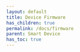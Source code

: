 ```yaml
---
layout: default
title: Device Firmware
has_children: true
permalink: /docs/firmware
parent: Smart Device
has_toc: true
---
```



